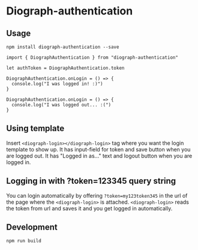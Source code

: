 # Diograph-authentication

## Usage

```
npm install diograph-authentication --save
```

```
import { DiographAuthentication } from "diograph-authentication"

let authToken = DiographAuthentication.token

DiographAuthentication.onLogin = () => {
  console.log("I was logged in! :)")
}

DiographAuthentication.onLogin = () => {
  console.log("I was logged out... :(")
}

```

## Using <diograph-login> template

Insert `<diograph-login></diograph-login>` tag where you want the login template to show up.
It has input-field for token and save button when you are logged out.
It has "Logged in as..." text and logout button when you are logged in.


## Logging in with ?token=123345 query string

You can login automatically by offering `?token=my123token345` in the url of the page where the `<diograph-login>` is attached. `<diograph-login>` reads the token from url and saves it and you get logged in automatically.


## Development

```
npm run build
```

